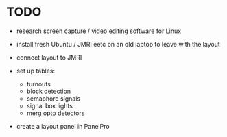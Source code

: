 # TODO

- research screen capture / video editing software for Linux

- install fresh Ubuntu / JMRI eetc on an old laptop to leave with the layout
- connect layout to JMRI
- set up tables:
  - turnouts
  - block detection
  - semaphore signals
  - signal box lights
  - merg opto detectors
- create a layout panel in PanelPro
